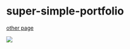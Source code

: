 # super-simple-portfolio

[other page](./other-md.md)

![](https://user-images.githubusercontent.com/18554853/38942694-c133570c-432f-11e8-96e4-44b88afeee73.jpg)

